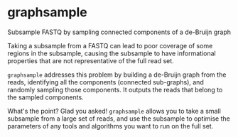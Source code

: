 # graphsample

Subsample FASTQ by sampling connected components of a de-Bruijn graph

Taking a subsample from a FASTQ can lead to poor coverage of some regions in the subsample, causing the subsample to have informational properties that are not representative of the full read set.

`graphsample` addresses this problem by building a de-Bruijn graph from the reads, identifying all the components (connected sub-graphs), and randomly sampling those components. It outputs the reads that belong to the sampled components.

What's the point? Glad you asked! `graphsample` allows you to take a small subsample from a large set of reads, and use the subsample to optimise the parameters of any tools and algorithms you want to run on the full set.
